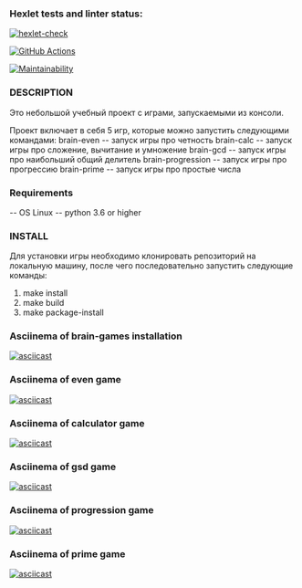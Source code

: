 ### Hexlet tests and linter status:
[![hexlet-check](https://github.com/StEvseeva/python-project-lvl1/actions/workflows/hexlet-check.yml/badge.svg)](https://github.com/StEvseeva/python-project-lvl1/actions/workflows/hexlet-check.yml)

[![GitHub Actions](https://github.com/StEvseeva/python-project-lvl1/actions/workflows/github-actions-demo.yml/badge.svg)](https://github.com/StEvseeva/python-project-lvl1/actions/workflows/github-actions-demo.yml)

[![Maintainability](https://api.codeclimate.com/v1/badges/a99a88d28ad37a79dbf6/maintainability)](https://codeclimate.com/github/codeclimate/codeclimate/maintainability)

### DESCRIPTION
Это небольшой учебный проект с играми, запускаемыми из консоли.

Проект включает в себя 5 игр, которые можно запустить следующими командами:
brain-even -- запуск игры про четность
brain-calc -- запуск игры про сложение, вычитание и умножение
brain-gcd -- запуск игры про наибольший общий делитель
brain-progression -- запуск игры про прогрессию
brain-prime -- запуск игры про простые числа

### Requirements

-- OS Linux
-- python 3.6 or higher

### INSTALL

Для установки игры необходимо клонировать репозиторий на локальную машину, после чего последовательно запустить следующие команды:

1. make install
2. make build
3. make package-install

### Asciinema of brain-games installation 
[![asciicast](https://asciinema.org/a/513008.svg)](https://asciinema.org/a/513008)

### Asciinema of even game
[![asciicast](https://asciinema.org/a/512998.svg)](https://asciinema.org/a/512998)

### Asciinema of calculator game
[![asciicast](https://asciinema.org/a/513000.svg)](https://asciinema.org/a/513000)

### Asciinema of gsd game
[![asciicast](https://asciinema.org/a/513001.svg)](https://asciinema.org/a/513001)

### Asciinema of progression game
[![asciicast](https://asciinema.org/a/513003.svg)](https://asciinema.org/a/513003)

### Asciinema of prime game
[![asciicast](https://asciinema.org/a/513004.svg)](https://asciinema.org/a/513004)
